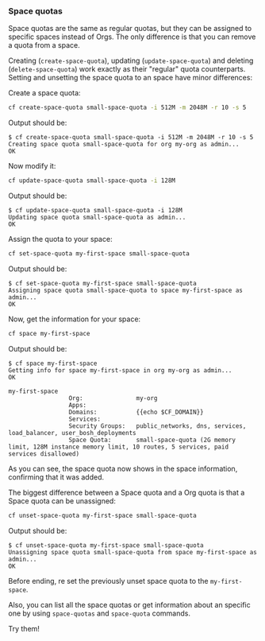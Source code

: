 ### Space quotas

Space quotas are the same as regular quotas, but they can be assigned to specific spaces instead of Orgs. The only difference is that you can remove a quota from a space.

Creating (`create-space-quota`), updating (`update-space-quota`) and deleting (`delete-space-quota`) work exactly as their "regular" quota counterparts. Setting and unsetting the space quota to an space have minor differences:

Create a space quota:

```sh
cf create-space-quota small-space-quota -i 512M -m 2048M -r 10 -s 5
```

Output should be:

```
$ cf create-space-quota small-space-quota -i 512M -m 2048M -r 10 -s 5
Creating space quota small-space-quota for org my-org as admin...
OK
```

Now modify it:

```sh
cf update-space-quota small-space-quota -i 128M
```

Output should be:

```
$ cf update-space-quota small-space-quota -i 128M
Updating space quota small-space-quota as admin...
OK
```

Assign the quota to your space:

```sh
cf set-space-quota my-first-space small-space-quota
```

Output should be:

```
$ cf set-space-quota my-first-space small-space-quota
Assigning space quota small-space-quota to space my-first-space as admin...
OK
```

Now, get the information for your space:

```sh
cf space my-first-space
```

Output should be:

```
$ cf space my-first-space
Getting info for space my-first-space in org my-org as admin...
OK

my-first-space
                 Org:               my-org
                 Apps:
                 Domains:           {{echo $CF_DOMAIN}}
                 Services:
                 Security Groups:   public_networks, dns, services, load_balancer, user_bosh_deployments
                 Space Quota:       small-space-quota (2G memory limit, 128M instance memory limit, 10 routes, 5 services, paid services disallowed)
```

As you can see, the space quota now shows in the space information, confirming that it was added.

The biggest difference between a Space quota and a Org quota is that a Space quota can be unassigned:

```sh
cf unset-space-quota my-first-space small-space-quota
```

Output should be:

```
$ cf unset-space-quota my-first-space small-space-quota
Unassigning space quota small-space-quota from space my-first-space as admin...
OK
```

Before ending, re set the previously unset space quota to the `my-first-space`.

Also, you can list all the space quotas or get information about an specific one by using `space-quotas` and `space-quota` commands.

Try them!
